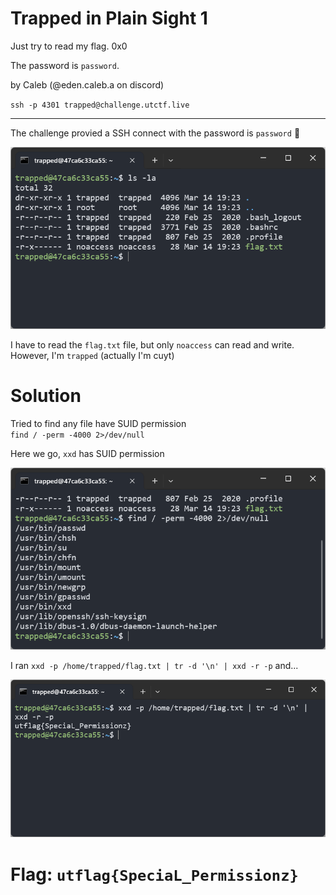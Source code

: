 # Trapped in Plain Sight 1

Just try to read my flag. 0x0

The password is `password`.

by Caleb (@eden.caleb.a on discord)

`ssh -p 4301 trapped@challenge.utctf.live`

---

The challenge provied a SSH connect with the password is `password` 🫠

![SSH and ls show flag.txt](image/img1.png)

I have to read the `flag.txt` file, but only `noaccess` can read and write. However, I'm `trapped` (actually I'm cuyt)

# Solution

Tried to find any file have SUID permission  
`find / -perm -4000 2>/dev/null`

Here we go, `xxd` has SUID permission

![xxd command found](image/img2.png)

I ran `xxd -p /home/trapped/flag.txt | tr -d '\n' | xxd -r -p` and...

![flag leak](image/img3.png)

# Flag: `utflag{SpeciaL_Permissionz}`

